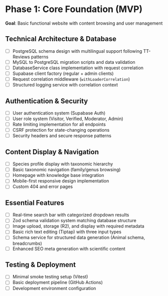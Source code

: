 # Phase 1: Core Foundation (MVP)

**Goal**: Basic functional website with content browsing and user management

## Technical Architecture & Database
- [ ] PostgreSQL schema design with multilingual support following TT-Reviews patterns
- [ ] MySQL to PostgreSQL migration scripts and data validation
- [ ] DatabaseService class implementation with request correlation
- [ ] Supabase client factory (regular + admin clients)
- [ ] Request correlation middleware (`withLoaderCorrelation`)
- [ ] Structured logging service with correlation context

## Authentication & Security
- [ ] User authentication system (Supabase Auth)
- [ ] User role system (Visitor, Verified, Moderator, Admin)
- [ ] Rate limiting implementation for all endpoints
- [ ] CSRF protection for state-changing operations
- [ ] Security headers and secure response patterns

## Content Display & Navigation
- [ ] Species profile display with taxonomic hierarchy
- [ ] Basic taxonomic navigation (family/genus browsing)
- [ ] Homepage with knowledge base integration
- [ ] Mobile-first responsive design implementation
- [ ] Custom 404 and error pages

## Essential Features
- [ ] Real-time search bar with categorized dropdown results
- [ ] Zod schema validation system matching database structure
- [ ] Image upload, storage (R2), and display with required metadata
- [ ] Basic rich text editing (Tiptap) with three input types
- [ ] Schema service for structured data generation (Animal schema, breadcrumbs)
- [ ] Enhanced SEO meta generation with scientific content

## Testing & Deployment
- [ ] Minimal smoke testing setup (Vitest)
- [ ] Basic deployment pipeline (GitHub Actions)
- [ ] Development environment configuration